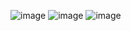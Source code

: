 ![image](https://github.com/hanaeju/RTLS-for-Indoor-Tracking/assets/98371516/4203f4d2-ec17-4fec-a440-8043cab94185)
![image](https://github.com/hanaeju/RTLS-for-Indoor-Tracking/assets/98371516/0d6719c6-0b71-46ae-9bda-d7ad4dc75b0e)
![image](https://github.com/hanaeju/RTLS-for-Indoor-Tracking/assets/98371516/98923177-d23f-46f1-8f5b-d007bb00d021)
